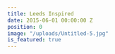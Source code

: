 ```yaml
---
title: Leeds Inspired
date: 2015-06-01 00:00:00 Z
position: 0
image: "/uploads/Untitled-5.jpg"
is_featured: true
---
```


